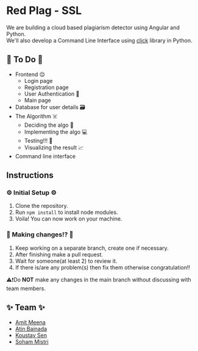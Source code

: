 # Red Plag - SSL

We are building a cloud based plagiarism detector using Angular and Python.\
We'll also develop a Command Line Interface using [click](https://click.palletsprojects.com) library in Python.

## :memo: To Do :memo:

- Frontend :relieved:
  - Login page
  - Registration page
  - User Authentication :closed_lock_with_key:
  - Main page
- Database for user details :card_file_box:
- The Algorithm :skull_and_crossbones:
  - Deciding the algo :thinking:
  - Implementing the algo :computer:
  - Testing!!! :test_tube:
  - Visualizing the result :chart_with_upwards_trend:
- Command line interface

## Instructions

### :gear: Initial Setup :gear:

1. Clone the repository.
2. Run `npm install` to install node modules.
3. Voila! You can now work on your machine.

### :thinking: Making changes!? :thinking:

1. Keep working on a separate branch, create one if necessary.
2. After finishing make a pull request.
3. Wait for someone(at least 2) to review it.
4. If there is/are any problem(s) then fix them otherwise congratulation!!

:warning::exclamation:Do **NOT** make any changes in the main branch without discussing with team members.

## :sparkles: Team :sparkles:

- [Amit Meena](https://github.com/meenaamit)
- [Atin Bainada](https://github.com/LeoAB10)
- [Koustav Sen](https://github.com/koustav1908)
- [Soham Mistri](https://github.com/sohammistri)
